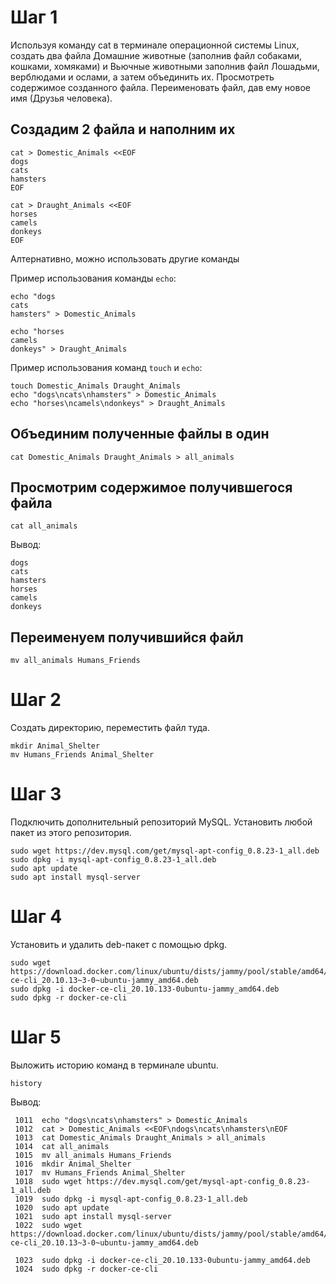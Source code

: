 
# Шаг 1

Используя команду cat в терминале операционной системы Linux, создать два файла Домашние животные (заполнив файл собаками, кошками, хомяками) и Вьючные животными заполнив файл Лошадьми, верблюдами и ослами, а затем объединить их. Просмотреть содержимое созданного файла. Переименовать файл, дав ему новое имя (Друзья человека).

##  Создадим 2 файла и наполним их

```
cat > Domestic_Animals <<EOF
dogs
cats
hamsters
EOF

cat > Draught_Animals <<EOF
horses
camels
donkeys
EOF
```

Алтернативно, можно использовать другие команды

Пример использования команды `echo`:

```
echo "dogs
cats
hamsters" > Domestic_Animals

echo "horses
camels
donkeys" > Draught_Animals
```

Пример использования команд `touch` и `echo`:

```
touch Domestic_Animals Draught_Animals
echo "dogs\ncats\nhamsters" > Domestic_Animals
echo "horses\ncamels\ndonkeys" > Draught_Animals
```

## Объединим полученные файлы в один

```
cat Domestic_Animals Draught_Animals > all_animals
```

## Просмотрим содержимое получившегося файла

```
cat all_animals
```

Вывод:
```
dogs
cats
hamsters
horses
camels
donkeys
```

## Переименуем получившийся файл

```
mv all_animals Humans_Friends
```


# Шаг 2

Создать директорию, переместить файл туда.

```
mkdir Animal_Shelter
mv Humans_Friends Animal_Shelter
```

# Шаг 3

Подключить дополнительный репозиторий MySQL. Установить любой пакет из этого репозитория.

```
sudo wget https://dev.mysql.com/get/mysql-apt-config_0.8.23-1_all.deb
sudo dpkg -i mysql-apt-config_0.8.23-1_all.deb
sudo apt update
sudo apt install mysql-server
```

# Шаг 4
Установить и удалить deb-пакет с помощью dpkg.

```
sudo wget https://download.docker.com/linux/ubuntu/dists/jammy/pool/stable/amd64/docker-ce-cli_20.10.13~3-0~ubuntu-jammy_amd64.deb
sudo dpkg -i docker-ce-cli_20.10.133-0ubuntu-jammy_amd64.deb
sudo dpkg -r docker-ce-cli
```

# Шаг 5

Выложить историю команд в терминале ubuntu.

```
history
```

Вывод:
```
 1011  echo "dogs\ncats\nhamsters" > Domestic_Animals
 1012  cat > Domestic_Animals <<EOF\ndogs\ncats\nhamsters\nEOF
 1013  cat Domestic_Animals Draught_Animals > all_animals
 1014  cat all_animals
 1015  mv all_animals Humans_Friends
 1016  mkdir Animal_Shelter
 1017  mv Humans_Friends Animal_Shelter
 1018  sudo wget https://dev.mysql.com/get/mysql-apt-config_0.8.23-1_all.deb
 1019  sudo dpkg -i mysql-apt-config_0.8.23-1_all.deb
 1020  sudo apt update
 1021  sudo apt install mysql-server
 1022  sudo wget https://download.docker.com/linux/ubuntu/dists/jammy/pool/stable/amd64/docker-ce-cli_20.10.13~3-0~ubuntu-jammy_amd64.deb   

 1023  sudo dpkg -i docker-ce-cli_20.10.133-0ubuntu-jammy_amd64.deb
 1024  sudo dpkg -r docker-ce-cli 
```


